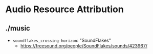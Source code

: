 # Audio Resource Attribution

## ./music

- `soundflakes_crossing-horizon`: "SoundFlakes"
  - https://freesound.org/people/SoundFlakes/sounds/423967/
